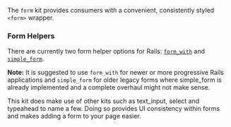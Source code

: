 The `form` kit provides consumers with a convenient, consistently styled `<form>` wrapper. 

### Form Helpers

There are currently two form helper options for Rails: [`form_with`](https://apidock.com/rails/ActionView/Helpers/FormHelper/form_with) and [`simple_form`](https://github.com/heartcombo/simple_form). 

**Note:** It is suggested to use `form_with` for newer or more progressive Rails applications and `simple_form` for older legacy forms where simple_form is already implemented and a complete overhaul might not make sense.

This kit does make use of other kits such as text_input, select and typeahead to name a few. Doing so provides UI consistency within forms and makes adding a form to your page easier.

